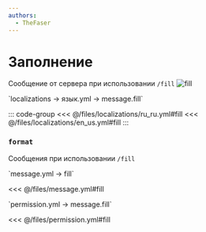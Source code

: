 ```yaml
---
authors:
  - TheFaser
---
```


# Заполнение

<!--@include: @/parts/vanillaWarn.md#command-->

Сообщение от сервера при использовании `/fill`
![fill](/fill.png)

[//]: # (localization)
<!--@include: @/parts/words.md#localization--> 
<!--@include: @/parts/words.md#path--> `localizations → язык.yml → message.fill`

<!--@include: @/parts/words.md#default--> 

::: code-group
<<< @/files/localizations/ru_ru.yml#fill
<<< @/files/localizations/en_us.yml#fill
:::

### `format`

Сообщения при использовании `/fill`

[//]: # (message.yml)
<!--@include: @/parts/words.md#setting-->
<!--@include: @/parts/words.md#path--> `message.yml → fill`

<!--@include: @/parts/words.md#default-->
<<< @/files/message.yml#fill

<!--@include: @/parts/enable.md-->

<!--@include: @/parts/range.md-->
<!--@include: @/parts/destination.md-->
<!--@include: @/parts/sound.md-->

[//]: # (permission.yml)
<!--@include: @/parts/words.md#permission-->
<!--@include: @/parts/words.md#path--> `permission.yml → message.fill`

<!--@include: @/parts/words.md#default-->
<<< @/files/permission.yml#fill

<!--@include: @/parts/permission/permissionTier3.md-->
<!--@include: @/parts/permission/sound.md-->
